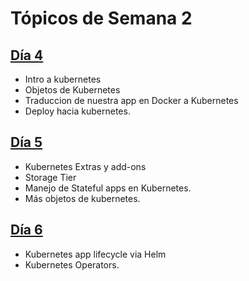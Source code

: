 # Tópicos de Semana 2

## [**Día 4**](semana2/d4.md)

- Intro a kubernetes
- Objetos de Kubernetes
- Traduccion de nuestra app en Docker a Kubernetes
- Deploy hacia kubernetes.

## [**Día 5**](semana2/d5.md)

- Kubernetes Extras y add-ons
- Storage Tier
- Manejo de Stateful apps en Kubernetes.
- Más objetos de kubernetes.


## [**Día 6**](semana2/d6.md)

- Kubernetes app lifecycle via Helm
- Kubernetes Operators.
